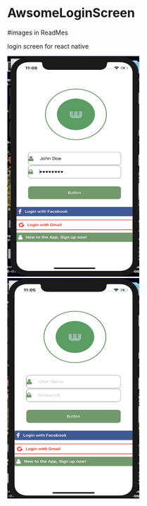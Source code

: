 # AwsomeLoginScreen
#images in ReadMes

login screen for react native

<img src="Login/Assets/Demo1.png" width ="300" height ="500"/>

<img src="Login/Assets/Demo2.png" width ="300" height ="500"/>
